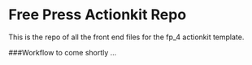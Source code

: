 Free Press Actionkit Repo
===

This is the repo of all the front end files for the fp_4 actionkit template.</p>

###Workflow
to come shortly ...